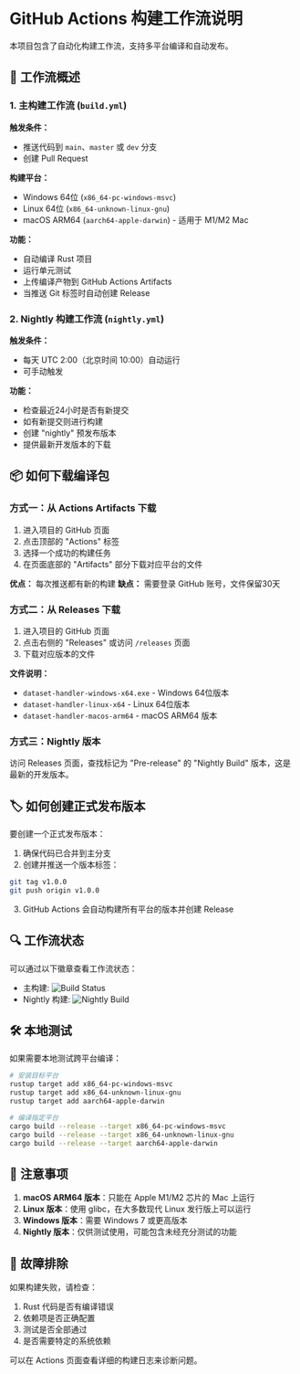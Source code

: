 # GitHub Actions 构建工作流说明

本项目包含了自动化构建工作流，支持多平台编译和自动发布。

## 🔧 工作流概述

### 1. 主构建工作流 (`build.yml`)

**触发条件：**
- 推送代码到 `main`、`master` 或 `dev` 分支
- 创建 Pull Request

**构建平台：**
- Windows 64位 (`x86_64-pc-windows-msvc`)
- Linux 64位 (`x86_64-unknown-linux-gnu`)
- macOS ARM64 (`aarch64-apple-darwin`) - 适用于 M1/M2 Mac

**功能：**
- 自动编译 Rust 项目
- 运行单元测试
- 上传编译产物到 GitHub Actions Artifacts
- 当推送 Git 标签时自动创建 Release

### 2. Nightly 构建工作流 (`nightly.yml`)

**触发条件：**
- 每天 UTC 2:00（北京时间 10:00）自动运行
- 可手动触发

**功能：**
- 检查最近24小时是否有新提交
- 如有新提交则进行构建
- 创建 "nightly" 预发布版本
- 提供最新开发版本的下载

## 📦 如何下载编译包

### 方式一：从 Actions Artifacts 下载

1. 进入项目的 GitHub 页面
2. 点击顶部的 "Actions" 标签
3. 选择一个成功的构建任务
4. 在页面底部的 "Artifacts" 部分下载对应平台的文件

**优点：** 每次推送都有新的构建
**缺点：** 需要登录 GitHub 账号，文件保留30天

### 方式二：从 Releases 下载

1. 进入项目的 GitHub 页面
2. 点击右侧的 "Releases" 或访问 `/releases` 页面
3. 下载对应版本的文件

**文件说明：**
- `dataset-handler-windows-x64.exe` - Windows 64位版本
- `dataset-handler-linux-x64` - Linux 64位版本
- `dataset-handler-macos-arm64` - macOS ARM64 版本

### 方式三：Nightly 版本

访问 Releases 页面，查找标记为 "Pre-release" 的 "Nightly Build" 版本，这是最新的开发版本。

## 🏷️ 如何创建正式发布版本

要创建一个正式发布版本：

1. 确保代码已合并到主分支
2. 创建并推送一个版本标签：

```bash
git tag v1.0.0
git push origin v1.0.0
```

3. GitHub Actions 会自动构建所有平台的版本并创建 Release

## 🔍 工作流状态

可以通过以下徽章查看工作流状态：

- 主构建: ![Build Status](https://github.com/YOUR_USERNAME/YOUR_REPO/workflows/多平台构建/badge.svg)
- Nightly 构建: ![Nightly Build](https://github.com/YOUR_USERNAME/YOUR_REPO/workflows/Nightly%20构建/badge.svg)

## 🛠️ 本地测试

如果需要本地测试跨平台编译：

```bash
# 安装目标平台
rustup target add x86_64-pc-windows-msvc
rustup target add x86_64-unknown-linux-gnu
rustup target add aarch64-apple-darwin

# 编译指定平台
cargo build --release --target x86_64-pc-windows-msvc
cargo build --release --target x86_64-unknown-linux-gnu
cargo build --release --target aarch64-apple-darwin
```

## 📝 注意事项

1. **macOS ARM64 版本**：只能在 Apple M1/M2 芯片的 Mac 上运行
2. **Linux 版本**：使用 glibc，在大多数现代 Linux 发行版上可以运行
3. **Windows 版本**：需要 Windows 7 或更高版本
4. **Nightly 版本**：仅供测试使用，可能包含未经充分测试的功能

## 🔧 故障排除

如果构建失败，请检查：
1. Rust 代码是否有编译错误
2. 依赖项是否正确配置
3. 测试是否全部通过
4. 是否需要特定的系统依赖

可以在 Actions 页面查看详细的构建日志来诊断问题。 